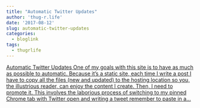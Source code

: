 ```yaml
---
title: "Automatic Twitter Updates"
author: 'thug-r.life'
date: '2017-08-12'
slug: automatic-twitter-updates
categories:
  - bloglink
tags:
  - thugrlife
---
```


[Automatic Twitter Updates One of my goals with this site is to have as much as possible to automatic. Because it’s a static site, each time I write a post I have to copy all the files (new and updated) to the hosting location so you, the illustrious reader, can enjoy the content I create. Then, I need to promote it. This involves the laborious process of switching to my pinned Chrome tab with Twitter open and writing a tweet remember to paste in a...<click to read more>](http://thug-r.life/post/2017-08-12-automatic-twitter-updates/)

